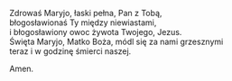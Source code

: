 Zdrowaś Maryjo, łaski pełna, Pan z Tobą,<br>
błogosławionaś Ty między niewiastami,<br>
i błogosławiony owoc żywota Twojego, Jezus.<br>
Święta Maryjo, Matko Boża, módl się za nami grzesznymi<br>
teraz i w godzinę śmierci naszej.

Amen.
